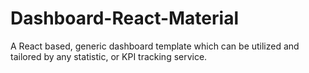 # Dashboard-React-Material
A React based, generic dashboard template which can be utilized and tailored by any statistic, or KPI tracking service.
